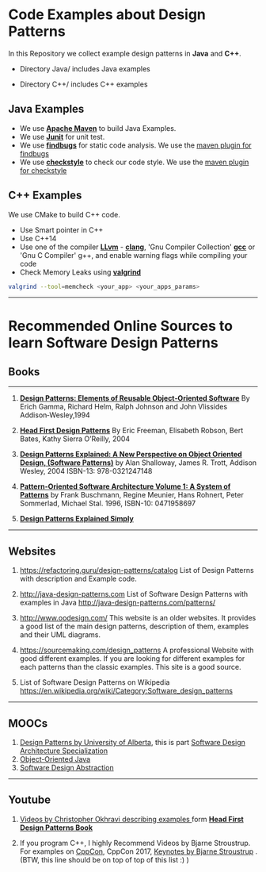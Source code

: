 

# Code Examples about Design Patterns  

In this Repository we collect example design patterns in **Java** and **C++**.


* Directory Java/ includes Java examples

* Directory C++/ includes C++ examples

## Java Examples

* We use [**Apache Maven**](https://maven.apache.org/) to build Java Examples.
* We use [**Junit**](junit.org) for unit test.
* We use [**findbugs**](http://findbugs.sourceforge.net/) for static code analysis. We use the [maven plugin for findbugs](https://gleclaire.github.io/findbugs-maven-plugin/)
* We use [**checkstyle**](http://checkstyle.sourceforge.net/) to check our code style. We use the [maven plugin for checkstyle](https://maven.apache.org/plugins/maven-checkstyle-plugin/)


## C++ Examples

We use CMake to build C++ code.


* Use Smart pointer in C++
* Use C++14
* Use one of the compiler [**LLvm**](https://llvm.org/) -  [**clang**](https://clang.llvm.org/),
'Gnu Compiler Collection' [**gcc**](https://gcc.gnu.org/onlinedocs/gcc/) or 'Gnu C Compiler' g++, and enable warning flags while compiling your code
* Check Memory Leaks using [**valgrind**](http://valgrind.org/)

```bash
valgrind --tool=memcheck <your_app> <your_apps_params>
```




-----



# Recommended Online Sources to learn Software Design Patterns


## Books
-----

1. [**Design Patterns: Elements of Reusable Object‐Oriented Software**](https://www.amazon.com/dp/0201633612) By Erich Gamma, Richard Helm, Ralph Johnson and John Vlissides Addison‐Wesley,1994

2. [**Head First Design Patterns**](https://www.amazon.com/dp/0596007124/) By Eric Freeman, Elisabeth Robson, Bert Bates, Kathy Sierra O’Reilly, 2004

3. [**Design Patterns Explained: A New Perspective on Object Oriented Design, (Software Patterns)**](https://www.amazon.com/dp/0321247140) by Alan Shalloway, James R. Trott, Addison Wesley, 2004 ISBN-13: 978-0321247148

4.  [**Pattern-Oriented Software Architecture Volume 1: A System of Patterns**]( https://www.amazon.com/Pattern-Oriented-Software-Architecture-System-Patterns/dp/0471958697) by Frank Buschmann, Regine Meunier, Hans Rohnert, Peter Sommerlad, Michael Stal. 1996, ISBN-10: 0471958697

5. [**Design Patterns
Explained Simply**](https://sourcemaking.com/design-patterns-ebook)

----

## Websites
1. https://refactoring.guru/design-patterns/catalog
List of Design Patterns with description and Example code. 

2. http://java-design-patterns.com
List of Software Design Patterns with examples in Java
http://java-design-patterns.com/patterns/


3. http://www.oodesign.com/
This website is an older websites. It provides a good list of the main
design patterns, description of them, examples and their UML diagrams.


4. https://sourcemaking.com/design_patterns
A professional Website with good different examples. If you are looking for different examples for each patterns than the classic examples. This site is a good source.

5. List of Software Design Patterns on Wikipedia 
https://en.wikipedia.org/wiki/Category:Software_design_patterns

---
## MOOCs

1. [Design Patterns by University of Alberta](https://www.coursera.org/learn/design-patterns/), this is part
[Software Design Architecture Specialization](https://www.coursera.org/specializations/software-design-architecture)
2. [Object-Oriented Java](https://www.coursera.org/learn/object-oriented-java)
3. [Software Design Abstraction](https://www.coursera.org/learn/software-design-abstraction)

---
## Youtube


1. [Videos by Christopher Okhravi describing examples ](https://www.youtube.com/playlist?list=PLrhzvIcii6GNjpARdnO4ueTUAVR9eMBpc) form [**Head First Design Patterns Book**](https://www.amazon.com/dp/0596007124/)

2. If you program C++, I highly Recommend Videos by Bjarne Stroustrup. For examples on [CppCon](https://www.youtube.com/channel/UCMlGfpWw-RUdWX_JbLCukXg), CppCon 2017, [Keynotes by Bjarne Stroustrup](https://www.youtube.com/watch?v=fX2W3nNjJIo&list=PLHTh1InhhwT6bwIpRk0ZbCA0N2p1taxd6) . (BTW, this line should be on top of top of this list :) )
